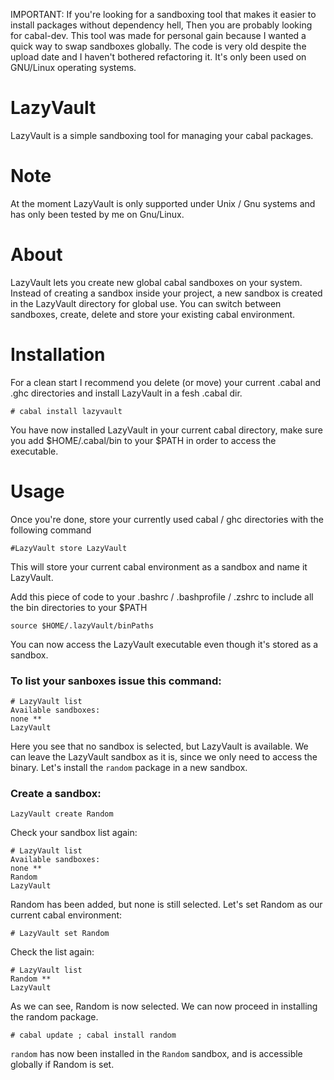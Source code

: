 IMPORTANT: If you're looking for a sandboxing tool that makes it easier to install packages without dependency hell, Then you are probably looking for cabal-dev.
This tool was made for personal gain because I wanted a quick way to swap sandboxes globally. The code is very old despite the upload date and I haven't bothered refactoring it.
It's only been used on GNU/Linux operating systems.

# LazyVault

LazyVault is a simple sandboxing tool for managing your cabal packages.

# Note

At the moment LazyVault is only supported under Unix / Gnu systems and has only been tested by me on Gnu/Linux.

# About

LazyVault lets you create new global cabal sandboxes on your system. Instead of creating a sandbox inside your project, a new sandbox is created in the LazyVault directory for global use. You can switch between sandboxes, create, delete and store your existing cabal environment.

# Installation

For a clean start I recommend you delete (or move) your current .cabal and .ghc directories and install LazyVault in a fesh .cabal dir.

    # cabal install lazyvault

You have now installed LazyVault in your current cabal directory, make sure you add $HOME/.cabal/bin to your $PATH in order to access the executable.

# Usage

Once you're done, store your currently used cabal / ghc directories with the following command

    #LazyVault store LazyVault

This will store your current cabal environment as a sandbox and name it LazyVault.

Add this piece of code to your .bashrc / .bashprofile / .zshrc to include all the bin directories to your $PATH

    source $HOME/.lazyVault/binPaths

You can now access the LazyVault executable even though it's stored as a sandbox.

### To list your sanboxes issue this command:

    # LazyVault list
    Available sandboxes:
    none **
    LazyVault

Here you see that no sandbox is selected, but LazyVault is available. We can leave the LazyVault sandbox as it is, since we only need to access the binary. Let's install the `random` package in a new sandbox.

### Create a sandbox:

    LazyVault create Random

Check your sandbox list again:

    # LazyVault list
    Available sandboxes:
    none **
    Random
    LazyVault

Random has been added, but none is still selected. Let's set Random as our current cabal environment:

    # LazyVault set Random

Check the list again:

    # LazyVault list
    Random **
    LazyVault

As we can see, Random is now selected. We can now proceed in installing the random package.

    # cabal update ; cabal install random

`random` has now been installed in the `Random` sandbox, and is accessible globally if Random is set.
